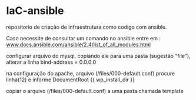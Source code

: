 # IaC-ansible
repositorio de criação de infraestrutura como codigo com ansible.

Caso necessite de consultar um comando no ansible entre em :
www.docs.ansible.com/ansible/2.4/list_of_all_modules.html

configurar arquivo do mysql, copiando ele para uma pasta (sugestão "file"), alterar a linha bind-address = 0.0.0.0

na configuração do apache, arquivo (/files/000-default.conf) procure linha(12) e informe DocumentRoot {{ wp_install_dir }}  

copiar o arquivo (/files/000-default.conf) a uma pasta chamada template
